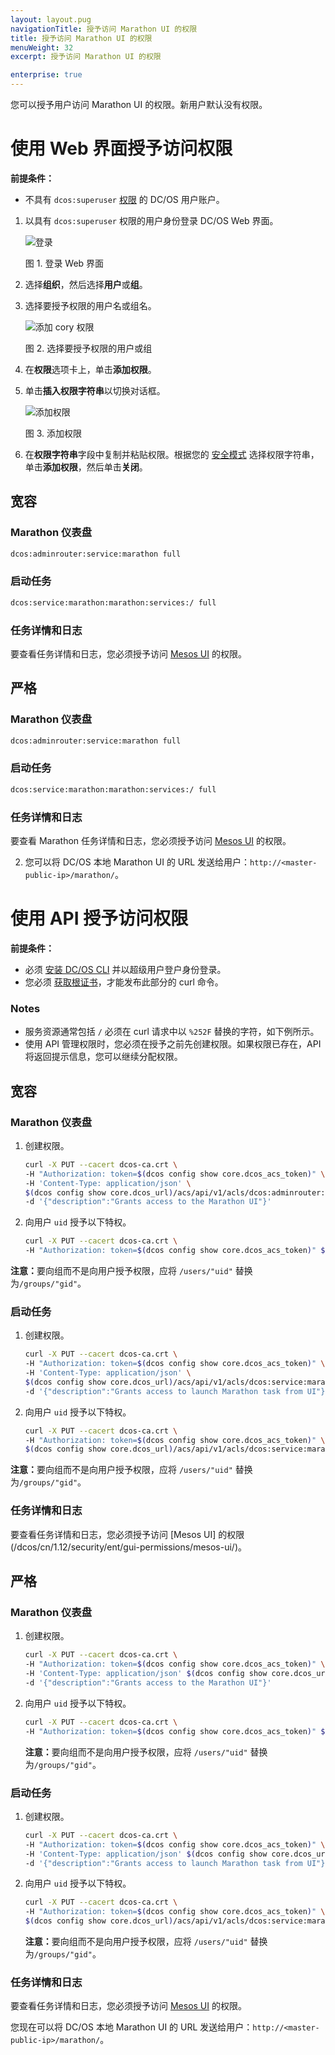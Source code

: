 ```yaml
---
layout: layout.pug
navigationTitle: 授予访问 Marathon UI 的权限
title: 授予访问 Marathon UI 的权限
menuWeight: 32
excerpt: 授予访问 Marathon UI 的权限

enterprise: true
---
```

<!-- The source repository for this topic is https://github.com/dcos/dcos-docs-site -->


您可以授予用户访问 Marathon UI 的权限。新用户默认没有权限。

# <a name="services-access-via-ui"></a>使用 Web 界面授予访问权限

**前提条件：**

- 不具有 `dcos:superuser` [权限](/dcos/cn/1.12/security/ent/users-groups/) 的 DC/OS 用户账户。

1. 以具有 `dcos:superuser` 权限的用户身份登录 DC/OS Web 界面。

    ![登录](/1.12/img/LOGIN-EE-Modal_View-1_12.png)

    图 1. 登录 Web 界面

1. 选择**组织**，然后选择**用户**或**组**。

1. 选择要授予权限的用户名或组名。

    ![添加 cory 权限](/1.12/img/GUI-Organization-Users-List_View-1_12.png)

    图 2. 选择要授予权限的用户或组


1. 在**权限**选项卡上，单击**添加权限**。

1. 单击**插入权限字符串**以切换对话框。

    ![添加权限](/1.12/img/services-tab-user3.png)

    图 3. 添加权限 

1. 在**权限字符串**字段中复制并粘贴权限。根据您的 [安全模式](/dcos/cn/1.12/security/ent/#security-modes) 选择权限字符串，单击**添加权限**，然后单击**关闭**。

## 宽容

### Marathon 仪表盘

```bash
dcos:adminrouter:service:marathon full
```

### 启动任务

```bash
dcos:service:marathon:marathon:services:/ full
```

### 任务详情和日志
 要查看任务详情和日志，您必须授予访问 [Mesos UI](/dcos/cn/1.12/security/ent/gui-permissions/mesos-ui/) 的权限。

## 严格

### Marathon 仪表盘

```bash
dcos:adminrouter:service:marathon full
```

### 启动任务

```bash
dcos:service:marathon:marathon:services:/ full
```

### 任务详情和日志
 要查看 Marathon 任务详情和日志，您必须授予访问 [Mesos UI](/dcos/cn/1.12/security/ent/gui-permissions/mesos-ui/) 的权限。

2. 您可以将 DC/OS 本地 Marathon UI 的 URL 发送给用户：`http://<master-public-ip>/marathon/`。

# <a name="services-access-via-api"></a>使用 API 授予访问权限

**前提条件：**

- 必须 [安装 DC/OS CLI](/dcos/cn/1.12/cli/install/) 并以超级用户登户身份登录。
- 您必须 [获取根证书](/dcos/cn/1.12/security/ent/tls-ssl/get-cert/)，才能发布此部分的 curl 命令。

### Notes

- 服务资源通常包括 `/` 必须在 curl 请求中以 `%252F` 替换的字符，如下例所示。
- 使用 API 管理权限时，您必须在授予之前先创建权限。如果权限已存在，API 将返回提示信息，您可以继续分配权限。


## 宽容

### Marathon 仪表盘

1. 创建权限。

   ```bash
   curl -X PUT --cacert dcos-ca.crt \
   -H "Authorization: token=$(dcos config show core.dcos_acs_token)" \
   -H 'Content-Type: application/json' \
   $(dcos config show core.dcos_url)/acs/api/v1/acls/dcos:adminrouter:service:marathon \
   -d '{"description":"Grants access to the Marathon UI"}'
   ```

2. 向用户 `uid` 授予以下特权。

   ```bash
   curl -X PUT --cacert dcos-ca.crt \
   -H "Authorization: token=$(dcos config show core.dcos_acs_token)" $(dcos config show core.dcos_url)/acs/api/v1/acls/dcos:adminrouter:service:marathon/users/<uid>/full
   ```

 <p class="message--note"><strong>注意：</strong>要向组而不是向用户授予权限，应将 <code>/users/"uid"</code> 替换为<code>/groups/"gid"</code>。</p>


### 启动任务


1. 创建权限。

   ```bash
   curl -X PUT --cacert dcos-ca.crt \
   -H "Authorization: token=$(dcos config show core.dcos_acs_token)" \
   -H 'Content-Type: application/json' \
   $(dcos config show core.dcos_url)/acs/api/v1/acls/dcos:service:marathon:marathon:services:%252F \
   -d '{"description":"Grants access to launch Marathon task from UI"}'
   ```

2. 向用户 `uid` 授予以下特权。

   ```bash
   curl -X PUT --cacert dcos-ca.crt \
   -H "Authorization: token=$(dcos config show core.dcos_acs_token)" \
   $(dcos config show core.dcos_url)/acs/api/v1/acls/dcos:service:marathon:marathon:services:%252F/full
   ```

 <p class="message--note"><strong>注意：</strong>要向组而不是向用户授予权限，应将 <code>/users/"uid"</code> 替换为<code>/groups/"gid"</code>。</p>



### 任务详情和日志
要查看任务详情和日志，您必须授予访问 [Mesos UI] 的权限(/dcos/cn/1.12/security/ent/gui-permissions/mesos-ui/)。

## 严格

### Marathon 仪表盘

1. 创建权限。

   ```bash
   curl -X PUT --cacert dcos-ca.crt \
   -H "Authorization: token=$(dcos config show core.dcos_acs_token)" \
   -H 'Content-Type: application/json' $(dcos config show core.dcos_url)/acs/api/v1/acls/dcos:adminrouter:service:marathon \
   -d '{"description":"Grants access to the Marathon UI"}'
   ```

1. 向用户 `uid` 授予以下特权。

   ```bash
   curl -X PUT --cacert dcos-ca.crt \
   -H "Authorization: token=$(dcos config show core.dcos_acs_token)" $(dcos config show core.dcos_url)/acs/api/v1/acls/dcos:adminrouter:service:marathon/users/<uid>/full
   ```

    <p class="message--note"><strong>注意：</strong>要向组而不是向用户授予权限，应将 <code>/users/"uid"</code> 替换为<code>/groups/"gid"</code>。</p>


### 启动任务


1. 创建权限。

   ```bash
   curl -X PUT --cacert dcos-ca.crt \
   -H "Authorization: token=$(dcos config show core.dcos_acs_token)" \
   -H 'Content-Type: application/json' $(dcos config show core.dcos_url)/acs/api/v1/acls/dcos:service:marathon:marathon:services:%252F \
   -d '{"description":"Grants access to launch Marathon task from UI"}'
   ```

1. 向用户 `uid` 授予以下特权。

   ```bash
   curl -X PUT --cacert dcos-ca.crt \
   -H "Authorization: token=$(dcos config show core.dcos_acs_token)" \
   $(dcos config show core.dcos_url)/acs/api/v1/acls/dcos:service:marathon:marathon:services:%252F/full
   ```

    <p class="message--note"><strong>注意：</strong>要向组而不是向用户授予权限，应将 <code>/users/"uid"</code> 替换为<code>/groups/"gid"</code>。</p>


### 任务详情和日志
要查看任务详情和日志，您必须授予访问 [Mesos UI](/dcos/cn/1.12/security/ent/gui-permissions/mesos-ui/) 的权限。

您现在可以将 DC/OS 本地 Marathon UI 的 URL 发送给用户：`http://<master-public-ip>/marathon/`。
